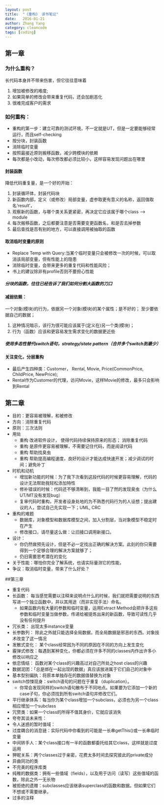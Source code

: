 ```yaml
---
layout: post
title:  "《重构》 读书笔记"
date:   2016-01-21
author: Zhang Yang
category: cleancode
tags: [coding]
---
```


## 第一章

### 为什么重构？
长代码本身并不带来伤害，但它往往意味着

1. 增加被修改的难度;
2. 如果简单的修改会带来重复代码，还会加剧恶化
3. 很难完成客户的需求

### 如何重构：

* 重构的第一步：建立可靠的测试环境，不一定就是UT，但是一定要能够经常运行，而且self-checking
* 按分块，封装函数
* 消除临时变量
* 按照最接近原则搬移函数，减少跨模块的依赖
* 每次都是小改动，每次修改都必须比较小，这样容易发现问题出在哪里

#### 封装函数 
降低代码重复量，是一个好的开始：

1. 封装循环体，封装代码块
2. 新函数内部，定义（或修改）局部变量，虚参取更有意义的名称，返回值取名‘result’，
3. 观察新的函数，与哪个类关系更紧密，再决定它应该属于哪个class   --> module
4. 每次搬移函数，之后都要注意是否需要变更函数名，和是否去掉参数
5. 最后查找是否有别的地方，可以直接调用被抽取的函数
 
#### 取消临时变量的原则
* Replace Temp with Query:当某个临时变量只会被修改一次的时候，可以取消该局部变量，但有性能上的隐患
* 消除临时变量，会带来更多的重复代码和性能风险；
* 书上的建议除非有profile否则不要担心性能

##### 分块的函数，往往已经告诉了我们如何分割大函数的刀口

#### 减弱依赖：
一个对象(模块)的行为，依据另一个对象(模块)的某个属性；是不好的；
至少要依据自己的数据；

1. 这种情况暗示，该行为很可能应该属于(定义在)另一个类(模块)；
2. 行为（函数）应该和更容易发生需求变化的数据更近些
 
##### 使用多态性替代switch语句，strategy/state pattern（合并多个switch到最少）

#### 关注变化，分层重构
* 最后产生四种类：Customer， Rental, Movie, Price(CommonPrice, ChildPrice, NewPrice);
* Rental作为Customer的代理，访问Movie，这样Movie的修改，最多只会影响到Rental


## 第二章
* 目的：更容易被理解，和被修改
* 方向：消除重复代码
* 原则：三次法则
* 用处
  * 重构 改进软件设计， 使得代码持续保持原来的形态； 消除重复代码
  * 重构 是原件更容易被理解，不需要记住代码，而是阅读代码
  * 重构 帮助找臭虫
  * 重构 帮助提高编程速度，良好的设计才能达成快速开发；减少调试的时间；避免补丁
* 时机和动机
  * 增加新功能的时候：为了我下次看到这段代码的时候更容易理解，代码的设计无法帮助我轻松添加特性
  * 修补错误的时候：代码还不够清晰到，我能一目了然的发现臭虫（为什么UT/MT没有发现bug）
  * 复审代码时重构，开发者设身处地的为不熟悉代码行为的人设想；提出建议的人，尝试自己先实现一下；UML, CRC
* 重构的难题
  * 数据库，对象模型和数据库模型之间，加入分割层，当对象模型不稳定时在产生
  * 修改接口，请尽量这么做：让旧接口调用新接口。
* 设计：
  * 你仍然做预先设计，但是不必一定找出正确的解决方案。此刻的你只需要得到一个足够合理的解决方案就够了；
  * 仍旧需要思考潜在的变化
* 关于性能：哪怕你完全了解系统，也请实际量测它的性能，
* 争议：取消临时变量，带来了什么好处？


##第三章

* 重复代码
* 长函数： 每当感觉需要以注释来说明点什么的时候，我们就把需要说明的东西写进一个独立函数中，并以其用途（而非实现手法）命名。
  * 如果函数内有大量的参数和临时变量，运用Extract Method会把许多这些参数和临时变量当做参数，传递给被提炼出来的新函数，导致可读性几乎没有任何提升
* 冗长类： 出现太多instance变量
* 长参数列： 除此之外就只能选择全局数据，而全局数据是邪恶的东西。对象技术改变了这一情况
* 发散式变化： 某个class经常因为不同的原因在不同的方向上发生变化
* 霰弹式修改：每遇到某种变化，你都必须在许多不同的classes内作出许多小修改以响应之
* 依恋情结： 函数对某个class的兴趣高过对自己所处之host class的兴趣
* 数据泥团：「总是绑在一起出现的数据」真应该放进属于它们自己的对象中
* 基本型别偏执：将原本单独存在的数据值替换为对象
* switch惊悚现身：switch语句的问题在于重复（duplication）。
  * 你常会发现同样的switch语句散布于不同地点。如果要为它添加一个新的case子句，你必须找到所有switch语句并修改它们。
* 平行继承体系：每当你为某个class增加一个subclass，必须也为另一个class相应增加一个subclass
* 冗赘类：如果一个class的所得不值其身价，它就应该消失
* 夸夸其谈未来性：
* 令人迷惑的暂时值域：
* 过度耦合的消息链：实际代码中你看到的可能是一长串getThis()或一长串临时变量
* 中间转手人：某个class接口有一半的函数都委托给其它class，这样就是过度运用
* 狎昵关系：两个classes过于亲密，花费太多时间去探究彼此的private成分
* 异曲同功的类
* 不完美的程序库类
* 纯稚的数据类：拥有一些值域（fields），以及用于访问（读写）这些值域的函数，除此之外一无长物
* 被拒绝的遗赠：subclasses应该继承superclass的函数和数据。但如果它们不想或不需要继承，
* 过多的注释
